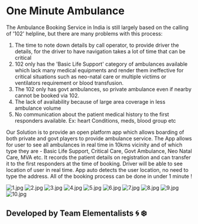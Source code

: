 # One Minute Ambulance

The Ambulance Booking Service in India is still largely based on the calling of '102' helpline, but there are many problems with this process: 
1) The time to note down details by call operator, to provide driver the details, for the driver to have navigation takes a lot of time that can be critical 
2)  102 only has the 'Basic Life Support' category of ambulances available which lack many medical equipments and render them ineffective for critical situations such as neo-natal care or multiple victims or ventilators requirement or blood transfusion.
3) The 102 only has govt ambulances, so private ambulance even if nearby cannot be booked via 102. 
4) The lack of availability because of large area coverage in less ambulance volume 
5) No communication about the patient medical history to the first responders available. Ex: heart Conditions, meds, blood group etc

Our Solution is to provide an open platform app which allows boarding of both private and govt players to provide ambulance service. 
The App allows for user to see all ambulances in real time in 10kms vicinity and of which type they are - Basic Life Support, Critical Care, Govt Ambulance, Neo Natal Care, MVA etc.
It records the patient details on registration and can transfer it to the first responders at the time of booking. 
Driver will be able to see location of user in real time. App auto detects the user location, no need to type the address. 
All of the booking process can be done in under 1 minute !

![1.jpg](https://github.com/mrcodefrost/osdhacks_elementalists/blob/main/images/1.jpg?raw=true)
![2.jpg](https://github.com/mrcodefrost/osdhacks_elementalists/blob/main/images/2.jpg?raw=true)
![3.jpg](https://github.com/mrcodefrost/osdhacks_elementalists/blob/main/images/3.jpg?raw=true)
![4.jpg](https://github.com/mrcodefrost/osdhacks_elementalists/blob/main/images/4.jpg?raw=true)
![5.jpg](https://github.com/mrcodefrost/osdhacks_elementalists/blob/main/images/5.jpg?raw=true)
![6.jpg](https://github.com/mrcodefrost/osdhacks_elementalists/blob/main/images/6.jpg?raw=true)
![7.jpg](https://github.com/mrcodefrost/osdhacks_elementalists/blob/main/images/7.jpg?raw=true)
![8.jpg](https://github.com/mrcodefrost/osdhacks_elementalists/blob/main/images/8.jpg?raw=true)
![9.jpg](https://github.com/mrcodefrost/osdhacks_elementalists/blob/main/images/9.jpg?raw=true)
![10.jpg](https://github.com/mrcodefrost/osdhacks_elementalists/blob/main/images/10.jpg?raw=true)

## Developed by Team Elementalists :cyclone: :snowflake:
